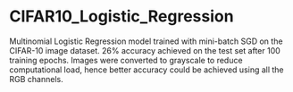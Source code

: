 # CIFAR10_Logistic_Regression
Multinomial Logistic Regression model trained with mini-batch SGD on the CIFAR-10 image dataset.
26% accuracy achieved on the test set after 100 training epochs. 
Images were converted to grayscale to reduce computational load, hence better accuracy could be achieved using all the RGB channels.

